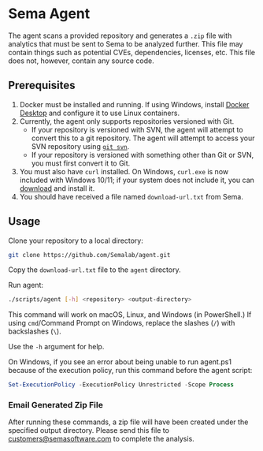 # Sema Agent

The agent scans a provided repository and generates a `.zip` file with analytics
that must be sent to Sema to be analyzed further.  This file may contain things
such as potential CVEs, dependencies, licenses, etc. This file does not, however,
contain any source code.

## Prerequisites

1. Docker must be installed and running. If using Windows, install [Docker Desktop][1]
   and configure it to use Linux containers.
2. Currently, the agent only supports repositories versioned with Git.
   - If your repository is versioned with SVN, the agent will attempt to convert
     this to a git repository. The agent will attempt to access your SVN repository
     using [`git svn`][2].
   - If your repository is versioned with something other than Git or SVN, you must
       first convert it to Git.
3. You must also have `curl` installed. On Windows, `curl.exe` is now included with
   Windows 10/11; if your system does not include it, you can [download][3] and
   install it.
4. You should have received a file named `download-url.txt` from Sema.

## Usage

Clone your repository to a local directory:

```sh
git clone https://github.com/Semalab/agent.git
```

Copy the `download-url.txt` file to the `agent` directory.

Run agent:

```sh
./scripts/agent [-h] <repository> <output-directory>
```

This command will work on macOS, Linux, and Windows (in PowerShell.) If using
`cmd`/Command Prompt on Windows, replace the slashes (`/`) with backslashes (`\`).

Use the `-h` argument for help.

On Windows, if you see an error about being unable to run agent.ps1 because of
the execution policy, run this command before the agent script:

```powershell
Set-ExecutionPolicy -ExecutionPolicy Unrestricted -Scope Process
```

### Email Generated Zip File

After running these commands, a zip file will have been created under the
specified output directory. Please send this file to [customers@semasoftware.com](mailto:customers@semasoftware.com)
to complete the analysis.

[1]: https://www.docker.com/products/docker-desktop/
[2]: https://git-scm.com/docs/git-svn
[3]: https://curl.se/windows/
